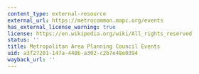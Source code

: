 ```yaml
---
content_type: external-resource
external_url: https://metrocommon.mapc.org/events
has_external_license_warning: true
license: https://en.wikipedia.org/wiki/All_rights_reserved
status: ''
title: Metropolitan Area Planning Council Events
uid: a3f27201-147a-440b-a302-c2b7e48e0394
wayback_url: ''
---
```

